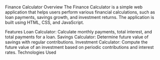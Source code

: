 Finance Calculator
Overview
The Finance Calculator is a simple web application that helps users perform various financial calculations, such as loan payments, savings growth, and investment returns. The application is built using HTML, CSS, and JavaScript.

Features
Loan Calculator: Calculate monthly payments, total interest, and total payments for a loan.
Savings Calculator: Determine future value of savings with regular contributions.
Investment Calculator: Compute the future value of an investment based on periodic contributions and interest rates.
Technologies Used
